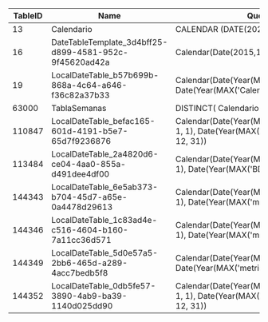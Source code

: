 | TableID | Name                                                   | QueryDEFINITION                                                                                                        |
| ------- | ------------------------------------------------------ | ---------------------------------------------------------------------------------------------------------------------- |
| 13      | Calendario                                             | CALENDAR (DATE(2024, 1, 1), DATE(2025, 12, 31))                                                                        |
| 16      | DateTableTemplate_3d4bff25-d899-4581-952c-9f45620ad42a | Calendar(Date(2015,1,1), Date(2015,1,1))                                                                               |
| 19      | LocalDateTable_b57b699b-868a-4c64-a646-f36c82a37b33    | Calendar(Date(Year(MIN('Calendario'[Date])), 1, 1), Date(Year(MAX('Calendario'[Date])), 12, 31))                       |
| 63000   | TablaSemanas                                           | DISTINCT( Calendario[semana] )                                                                                         |
| 110847  | LocalDateTable_befac165-601d-4191-b5e7-65d7f9236876    | Calendar(Date(Year(MIN('BD_AppMerma'[FechaHora])), 1, 1), Date(Year(MAX('BD_AppMerma'[FechaHora])), 12, 31))           |
| 113484  | LocalDateTable_2a4820d6-ce04-4aa0-855a-d491dee4df00    | Calendar(Date(Year(MIN('BD_AppMerma'[Fecha])), 1, 1), Date(Year(MAX('BD_AppMerma'[Fecha])), 12, 31))                   |
| 144343  | LocalDateTable_6e5ab373-b704-45d7-a65e-0a4478d29613    | Calendar(Date(Year(MIN('metrics_v2'[created_at])), 1, 1), Date(Year(MAX('metrics_v2'[created_at])), 12, 31))           |
| 144346  | LocalDateTable_1c83ad4e-c516-4604-b160-7a11cc36d571    | Calendar(Date(Year(MIN('metrics_v2'[updated_at])), 1, 1), Date(Year(MAX('metrics_v2'[updated_at])), 12, 31))           |
| 144349  | LocalDateTable_5d0e57a5-2bb6-465d-a289-4acc7bedb5f8    | Calendar(Date(Year(MIN('metrics_v2'[_version])), 1, 1), Date(Year(MAX('metrics_v2'[_version])), 12, 31))               |
| 144352  | LocalDateTable_0db5fe57-3890-4ab9-ba39-1140d025dd90    | Calendar(Date(Year(MIN('metrics_v2'[last_reading_at])), 1, 1), Date(Year(MAX('metrics_v2'[last_reading_at])), 12, 31)) |
